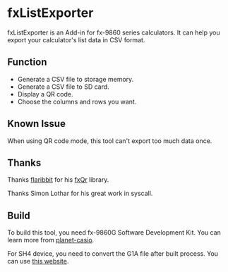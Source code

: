 # fxListExporter
fxListExporter is an Add-in for fx-9860 series calculators. It can help you export your calculator's list data in CSV format.

## Function
+ Generate a CSV file to storage memory.
+ Generate a CSV file to SD card.
+ Display a QR code.
+ Choose the columns and rows you want.

## Known Issue
When using QR code mode, this tool can't export too much data once.

## Thanks
Thanks [flaribbit](https://github.com/flaribbit) for his [fxQr](https://github.com/flaribbit/FxQr) library.

Thanks Simon Lothar for his great work in syscall.


## Build
To build this tool, you need fx-9860G Software Development Kit. You can learn more from [planet-casio](https://www.planet-casio.com/Fr/forums/topic14992-1-programmer-en-c-sur-graph-3575-e.html).

For SH4 device, you need to convert the G1A file after built process. You can use [this website](https://tools.planet-casio.com/SH4compatibilityTool/).